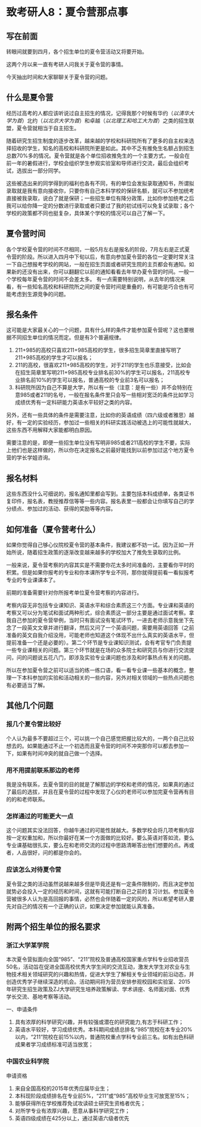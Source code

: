 # 致考研人8：夏令营那点事

## 写在前面

转眼间就要到四月，各个招生单位的夏令营活动又将要开始。

这两个月以来一直有考研人问我关于夏令营的事情。

今天抽出时间和大家聊聊关于夏令营的问题。

## 什么是夏令营

经历过高考的人都应该听说过自主招生的情况，记得我那个时候有华约（_以清华大学为首_）北约（_以北京大学为首_）和卓越（_以北理工和哈工大为首_）之类的招生联盟，夏令营就相当于自主招生。

随着研究生招生制度的逐步改革，越来越的学校和科研院所有了更多的自主权来选择招收的学生，知名的高校和科研院所更是如此。其中不乏有推免生名额占到招生总数70%多的情况。夏令营就是各个单位招收推免生的一个主要方式，一般会在前一年的暑假进行，学校会组织学生参观实验室和导师进行交流，最后会组织考试，选拔出一部分同学。

这些被选出来的同学得到的福利也各有不同，有的单位会发拟录取通知书，所谓拟录取就是我有意向接收你，只要你有自己本科学校的保研名额，就可以不参加统考直接被我录取，说白了就是保研；一些招生单位有降分政策，比如你参加统考之后我可以给你降一定的分数进行录取或者只要过了我的初试线可以免复试录取；各个学校的政策都不同也挺复杂，具体某个学校的情况可以自己了解一下。

## 夏令营时间

各个学校夏令营的时间不尽相同，一般5月左右是报名的阶段，7月左右是正式夏令营的阶段。所以进入四月中下旬以后，有意向参加夏令营的各位一定要时常关注一下自己想报考学校的网站，一般在招生页面或者研究生院的主页都会有通知。如果新的还没有出来，你可以翻翻它以前的通知看看去年举办夏令营的时间。一般一个学校每年夏令营的时间不会差太多。 有一点需要特别说明，从去年的情况来看，有一些知名高校和科研院所之间的夏令营时间是重叠的，有可能是巧合也有可能考虑到生源竞争的问题。

## 报名条件

这可能是大家最关心的一个问题，具有什么样的条件才能参加夏令营呢？这也要根据不同招生单位的情况而定。但是有3个普遍规律。

1. 211+985的高校只喜欢211+985高校的学生，很多招生简章里直接写明了211+985高校的学生才可以报名；
2. 211的高校，很喜欢211+985高校的学生，对于211的学生也乐意接受，比如会在招生简章里写明211+985高校专业排名前30%的学生可以报名，211高校专业排名前10%的学生可以报名，普通高校的专业前3名可以报名；
3. 科研院所因为自己不算是大学，所以有一些（注意：是有一些）并不会特别在意985或者211的名号，一般在报名条件里只会写一些相对宽泛的条件比如学习成绩优秀有一定科研能力英语水平较好之类的内容。

另外，还有一些具体的条件是需要注意，比如你的英语成绩（四六级或者雅思）越好，有一定的实验经历，参加过一些相关的科研实践活动被选上的可能性就越大，这些东西不用解释大家能都明白原因。

需要注意的是，即便一些招生单位没有写明非985或者211高校的学生不要，实际上他们也是这样做的，所以你在决定报名之前最好能找到以前参加过这个地方夏令营的学长学姐咨询。

## 报名材料

这些东西没什么可细说的，报名通知里都会写到。主要包括本科成绩单，各类证书复印件，报名表，教授推荐信等等一些内容。报名表里一般都会让你填写自己的学分绩点、参加过的活动、获得的奖励等等内容。

## 如何准备（夏令营考什么）

如果你觉得自己够心仪院校夏令营的基本条件，我建议都不妨一试。因为正如一开始所说，随着招生政策的逐渐改变越来越多的学校加大了推免生录取的比例。

一般来说，夏令营考察的内容其实是不需要你花太多时间准备的，主要看你平时的积累。但是如果你报考的专业和你本课所学专业不同，那你就得提前看一看拟报考专业的专业课课本了。

前期的准备需要针对你所报考单位夏令营考察的内容进行。

考察内容无非包括专业课知识、英语水平和综合素质这三个方面。专业课和英语的考察又可以分为笔试和面试两种形式，综合素质这一部分主要是通过面试考察。拿我自己参加的夏令营举例，当时只有面试没有笔试环节，一进去老师示意我坐下先念了一段英文文章并进行翻译，然后又问了一个英语问题，需要用英语回答（之前准备的英文自我介绍没用，可能老师也知道这个体现不出什么真实的英语水平，但提前准备一个还是必要的）。第二个环节是专业课知识测试，会有考官专门负责提一些专业课相关的问题。第三个环节就是在场的众多院士和研究员与你进行交流提问，问的问题说五花八门，即涉及实验专业课问题也涉及和时事热点有关的问题。

所以在参加夏令营之前可以适当的练一练口语，看一看专业课一些基本的概念，整理一下本科参加的实验和活动相关的一些内容，另外对相关领域的一些热点问题也有必要适当了解。

## 其他几个问题

### 报几个夏令营比较好

个人认为最多不要超过三个，可以挑一个自己感觉把握比较大的，一两个自己比较想去的。如果能通过不止一个初选而且夏令营的时间不冲突那你可以都去参加一下，如果有时间冲突的就自己做一个选择。

### 用不用提前联系那边的老师

我是没有联系，去夏令营的目的就是了解那边的学校和老师的情况，如果真的通过了最后的选拔，并且在夏令营的过程中发现了心仪的老师可以参加完夏令营再有目的的和老师联系。

### 怎样通过的可能更大一点

这个问题其实没法回答，你越牛通过的可能性就越大。多数学校会将几项考察内容按一定权重加和，所以你最好在某一个方面做的比较好。要么英语对答如流，要么专业课基础很扎实，要么在和老师交流的过程中思路清晰答出他们想要的点。再或者，人品很好，问的都是你会的。

### 应该怎么对待夏令营

夏令营之类的活动虽然说越来越多但是毕竟还是有一定条件限制的，而且决定参加就势必会投入一定的经历和时间，这就有可能打断自己之前的复习计划。参加夏令营被很多人认为是高回报的事情，必然也会伴随着一定的风险，所以希望考研人要先对自己的情况有一个正确的认识，如果决定参加就能认真准备。

## 附两个招生单位的报名要求

### 浙江大学某学院

本次夏令营拟面向全国“985”、“211”院校及普通高校国家重点学科专业招收营员50名，活动旨在促进全国高校优秀大学生间的交流互动，激发大学生对农业与生物技术相关领域研究的兴趣和热情，促进大学生了解相关专业领域的前沿动态，并创造优秀学子继续深造的机会。活动期间将为营员安排参观校园和实验室、2015年研究生招生政策及ZJ大学研究生培养政策解读、学术讲座、名师面对面、优秀学长交流、基地考察等活动。

一、申请条件

1. 具有浓厚的科学研究兴趣，并有较强或潜在的研究能力,有志于科研工作；
2. 英语水平较好，学习成绩优秀。本科期间成绩总排名“985”院校在本专业20%以内，“211”院校在前15%以内，普通院校重点学科专业前三名。如有出色科研成果者学习成绩标准可适当放宽；

### 中国农业科学院

申请资格

1. 来自全国高校的2015年优秀应届毕业生；
2. 本科现阶段成绩排名在专业前5%，“211”或“985”高校毕业生可放宽至15%；
3. 能够获得所在学校推荐免试攻读硕士研究生资格者优先；
4. 对所学专业有浓厚兴趣，愿意从事科学研究工作；
5. 英语四级成绩在425分以上，通过英语六级者优先

